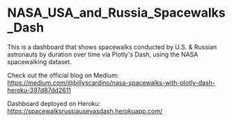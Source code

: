 # NASA_USA_and_Russia_Spacewalks_Dash
This is a dashboard that shows spacewalks conducted by U.S. & Russian astronauts by duration over time via Plotly's Dash, using the NASA spacewalking dataset.  

Check out the official blog on Medium:
https://medium.com/@billyscardino/nasa-spacewalks-with-plotly-dash-heroku-397d87dd2611

Dashboard deployed on Heroku:
https://spacewalksrussiausevasdash.herokuapp.com/
